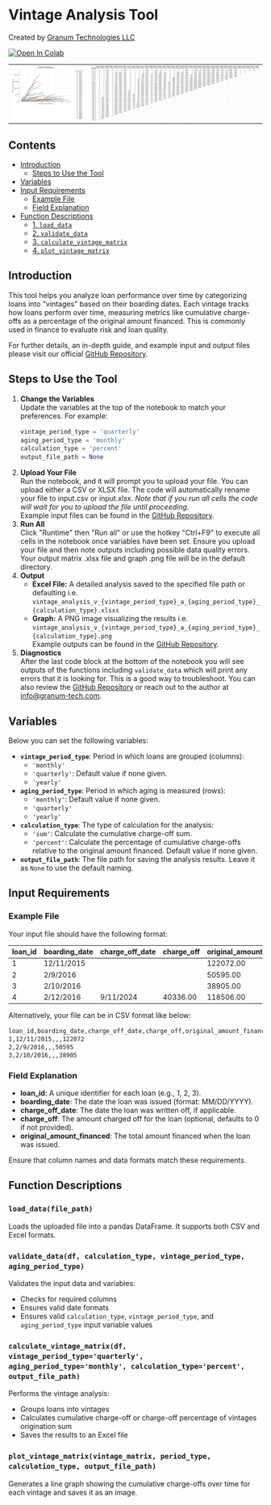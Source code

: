 
# **Vintage Analysis Tool**

Created by [Granum Technologies LLC](https://www.granum-tech.com/)  

<a href="https://colab.research.google.com/github/granum-tech/open_finance_library/blob/main/vintage_analysis/src/vintage_analysis.ipynb" target="_parent"><img src="https://colab.research.google.com/assets/colab-badge.svg" alt="Open In Colab"/></a>

<p align="center">
<table>
  <tr>
    <td>
      <img src="https://github.com/granum-tech/open_finance_library/blob/main/vintage_analysis/examples/output/sum/quarterly/vintage_analysis_quarterly_sum.png?raw=true" width="300" alt="Quarterly Percent"/>
    </td>
    <td>
      <img src="https://github.com/granum-tech/open_finance_library/blob/main/vintage_analysis/examples/other/matrix_example_02.jpg?raw=true" width="700" alt="Quarterly Percent"/>
    </td>
  </tr>
</table>
</p>

## **Contents**
- [Introduction](#introduction)
  - [Steps to Use the Tool](#steps-to-use-the-tool)
- [Variables](#variables)
- [Input Requirements](#input-requirements)
  - [Example File](#example-file)
  - [Field Explanation](#field-explanation)
- [Function Descriptions](#function-descriptions)
  - [1. `load_data`](#load-data)
  - [2. `validate_data`](#validate-data)
  - [3. `calculate_vintage_matrix`](#calculate-vintage-matrix)
  - [4. `plot_vintage_matrix`](#plot-vintage-matrix)

<a name="introduction"></a>
## **Introduction**

This tool helps you analyze loan performance over time by categorizing loans into "vintages" based on their boarding dates. Each vintage tracks how loans perform over time, measuring metrics like cumulative charge-offs as a percentage of the original amount financed. This is commonly used in finance to evaluate risk and loan quality.

For further details, an in-depth guide, and example input and output files please visit our official [GitHub Repository](https://github.com/granum-tech/open_finance_library/tree/main/vintage_analysis).

<a name="steps-to-use-the-tool"></a>

## **Steps to Use the Tool**

1. **Change the Variables**  
   Update the variables at the top of the notebook to match your preferences. For example:
   ```python
   vintage_period_type = 'quarterly'
   aging_period_type = 'monthly'
   calculation_type = 'percent'
   output_file_path = None
2. **Upload Your File**  
   Run the notebook, and it will prompt you to upload your file. You can upload either a CSV or XLSX file. The code will automatically rename your file to input.csv or input.xlsx. *Note that if you run all cells the code will wait for you to upload the file until proceeding*.  
   Example input files can be found in the [GitHub Repository](https://github.com/granum-tech/open_finance_library/tree/main/vintage_analysis/examples/input).
3. **Run All**  
   Click "Runtime" then "Run all" or use the hotkey "Ctrl+F9" to execute all cells in the notebook once variables have been set. Ensure you upload your file and then note outputs including possible data quality errors. Your output matrix .xlsx file and graph .png file will be in the default directory.
4. **Output**  
   - **Excel File:** A detailed analysis saved to the specified file path or defaulting i.e. `vintage_analysis_v_{vintage_period_type}_a_{aging_period_type}_{calculation_type}.xlsxs`
   - **Graph:** A PNG image visualizing the results i.e. `vintage_analysis_v_{vintage_period_type}_a_{aging_period_type}_{calculation_type}.png`  
   Example outputs can be found in the [GitHub Repository](https://github.com/granum-tech/open_finance_library/tree/main/vintage_analysis/examples/output).
5. **Diagnostics**  
   After the last code block at the bottom of the notebook you will see outputs of the functions including `validate_data` which will print any errors that it is looking for. This is a good way to troubleshoot. You can also review the [GitHub Repository](https://github.com/granum-tech/open_finance_library/tree/main/vintage_analysis) or reach out to the author at info@granum-tech.com.

<a name="variables"></a>
## **Variables**

Below you can set the following variables:

- **`vintage_period_type`**: Period in which loans are grouped (columns):
  - `'monthly'`
  - `'quarterly'`: Default value if none given.
  - `'yearly'`
- **`aging_period_type`**: Period in which aging is measured (rows):
  - `'monthly'`: Default value if none given.
  - `'quarterly'`
  - `'yearly'`
- **`calculation_type`**: The type of calculation for the analysis:
  - `'sum'`: Calculate the cumulative charge-off sum.
  - `'percent'`: Calculate the percentage of cumulative charge-offs relative to the original amount financed. Default value if none given.
- **`output_file_path`**: The file path for saving the analysis results. Leave it as `None` to use the default naming.

<a name="input-requirements"></a>
## **Input Requirements**

<a name="example-file"></a>
### **Example File**

Your input file should have the following format:

| loan_id | boarding_date | charge_off_date | charge_off | original_amount_financed |
|---------|---------------|-----------------|--------------|--------------------------|
| 1       | 12/11/2015    |                 |              | 122072.00               |
| 2       | 2/9/2016      |                 |              | 50595.00                |
| 3       | 2/10/2016     |                 |              | 38905.00                |
| 4       | 2/12/2016     | 9/11/2024       | 40336.00     | 118506.00               |

Alternatively, your file can be in CSV format like below:

```
loan_id,boarding_date,charge_off_date,charge_off,original_amount_financed  
1,12/11/2015,,,122072  
2,2/9/2016,,,50595  
3,2/10/2016,,,38905
```

<a name="field-explanation"></a>
### **Field Explanation**

- **loan_id**: A unique identifier for each loan (e.g., 1, 2, 3).
- **boarding_date**: The date the loan was issued (format: MM/DD/YYYY).
- **charge_off_date**: The date the loan was written off, if applicable.
- **charge_off**: The amount charged off for the loan (optional, defaults to 0 if not provided).
- **original_amount_financed**: The total amount financed when the loan was issued.

Ensure that column names and data formats match these requirements.

<a name="function-descriptions"></a>
## **Function Descriptions**

<a name="load-data"></a>
### **`load_data(file_path)`**  
Loads the uploaded file into a pandas DataFrame. It supports both CSV and Excel formats.

<a name="validate-data"></a>
### **`validate_data(df, calculation_type, vintage_period_type, aging_period_type)`**  
Validates the input data and variables:
- Checks for required columns
- Ensures valid date formats
- Ensures valid `calculation_type`, `vintage_period_type`, and `aging_period_type` input variable values

<a name="calculate-vintage-matrix"></a>
### **`calculate_vintage_matrix(df, vintage_period_type='quarterly', aging_period_type='monthly', calculation_type='percent', output_file_path)`**  
Performs the vintage analysis:
- Groups loans into vintages
- Calculates cumulative charge-off or charge-off percentage of vintages origination sum
- Saves the results to an Excel file

<a name="plot-vintage-matrix"></a>
### **`plot_vintage_matrix(vintage_matrix, period_type, calculation_type, output_file_path)`**
Generates a line graph showing the cumulative charge-offs over time for each vintage and saves it as an image.